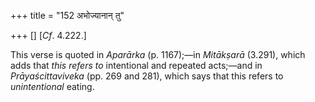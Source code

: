 +++
title = "152 अभोज्यानान् तु"

+++
[]
[*Cf*.
4.222.]

This verse is quoted in *Aparārka* (p. 1167);—in *Mitākṣarā* (3.291),
which adds that *this refers to* intentional and repeated acts;—and in
*Prāyaścittaviveka* (pp. 269 and 281), which says that this refers to
*unintentional* eating.


